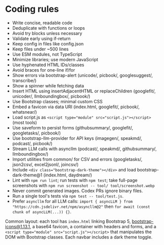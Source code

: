 # Coding rules

- Write concise, readable code
- Deduplicate with functions or loops
- Avoid try blocks unless necessary
- Validate early using if-return
- Keep config in files like config.json
- Keep files under ~500 lines
- Use ESM modules, not TypeScript
- Minimize libraries; use modern JavaScript
- Use hyphenated HTML IDs/classes
- Avoid braces for one-line if/for
- Show errors via bootstrap-alert (unicode/, picbook/, googlesuggest/, transcribe/)
- Show a spinner while fetching data
- Insert HTML using insertAdjacentHTML or replaceChildren (googlefit/, unicoder/, llmboundingbox/, picbook/)
- Use Bootstrap classes; minimal custom CSS
- Embed a favicon via data URI (index.html, googlefit/, picbook/, whatsnear/)
- Load script.js as `<script type="module" src="script.js"></script>` (most tools)
- Use saveform to persist forms (githubsummary/, googlefit/, googletasks/, picbook/)
- Use bootstrap-llm-provider for API keys (imagegen/, speakmd/, podcast/, picbook/)
- Stream LLM calls with asyncllm (podcast/, speakmd/, githubsummary/, llmboundingbox/)
- Import utilities from common/ for CSV and errors (googletasks/, json2csv/, excel2jsonl/, joincsv/)
- Include `<div class="bootstrap-dark-theme"></div>` and load bootstrap-dark-theme@1 (index.html, daydream/)
- Lint with `npm run lint`; run tests with `npm test`; take full-page screenshots with `npm run screenshot -- tool/ tool/screenshot.webp`
- Never commit generated images. Codex PRs ignore binary files.
- Run a single tool's tests via `npm test -- tool/test.js`.
- Prefer `asyncllm` for all LLM calls: `import { asyncLLM } from "https://cdn.jsdelivr.net/npm/asyncllm@2"` then `for await (const chunk of asyncLLM(...)) {}`.

Common layout: each tool has `index.html` linking Bootstrap 5, bootstrap-icons@1.13.1, a base64 favicon, a container with headers and forms, and a `<script type="module" src="script.js"></script>` that manipulates the DOM with Bootstrap classes.
Each navbar includes a dark theme toggle.
